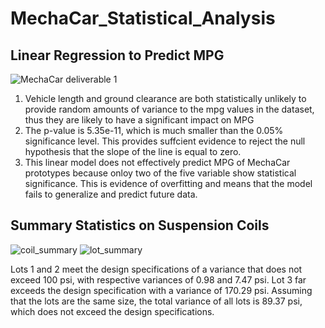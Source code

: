 # MechaCar_Statistical_Analysis

## Linear Regression to Predict MPG
![MechaCar deliverable 1](https://user-images.githubusercontent.com/86164867/135530659-c9246042-72c6-4714-8ad7-a6a5bd89304d.PNG)

1. Vehicle length and ground clearance are both statistically unlikely to provide random amounts of variance to the mpg values in the dataset, thus they are likely to have a significant impact on MPG
2. The p-value is 5.35e-11, which is much smaller than the 0.05% significance level. This provides suffcient evidence to reject the null hypothesis that the slope of the line is equal to zero.
3. This linear model does not effectively predict MPG of MechaCar prototypes because onloy two of the five variable show statistical significance. This is evidence of overfitting and means that the model fails to generalize and predict future data.

## Summary Statistics on Suspension  Coils
![coil_summary](https://user-images.githubusercontent.com/86164867/135538934-46cb5e3b-84df-46db-95af-ec47c05ae21c.PNG)
![lot_summary](https://user-images.githubusercontent.com/86164867/135538946-2b9d1091-82cf-472f-affa-82580397627e.PNG)

Lots 1 and 2 meet the design specifications of a variance that does not exceed 100 psi, with respective variances of 0.98 and 7.47 psi. Lot 3 far exceeds the design specification with a variance of 170.29 psi.  Assuming that the lots are the same size, the total variance of all lots is 89.37 psi, which does not exceed the design specifications.
